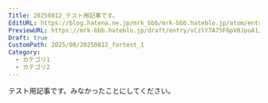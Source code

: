 ```yaml
---
Title: 20250812_テスト用記事です。
EditURL: https://blog.hatena.ne.jp/mrk_bbb/mrk-bbb.hateblo.jp/atom/entry/6802418398542513446
PreviewURL: https://mrk-bbb.hateblo.jp/draft/entry/vCzlY7A75F6pV0JpuA1JNsntyKY
Draft: true
CustomPath: 2025/08/20250812_fortest_1
Category:
  - カテゴリ1
  - カテゴリ2
---
```


テスト用記事です。みなかったことにしてください。